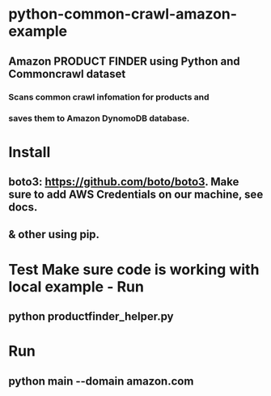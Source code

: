 # python-common-crawl-amazon-example
## Amazon PRODUCT FINDER using Python and Commoncrawl dataset ##
### Scans common crawl infomation for products and
### saves them to Amazon DynomoDB database.

# Install
##   boto3: https://github.com/boto/boto3. Make sure to add AWS Credentials on our machine, see docs.
##   & other using pip.


# Test Make sure code is working with local example - Run
##   python productfinder_helper.py
# Run
##   python main --domain amazon.com
